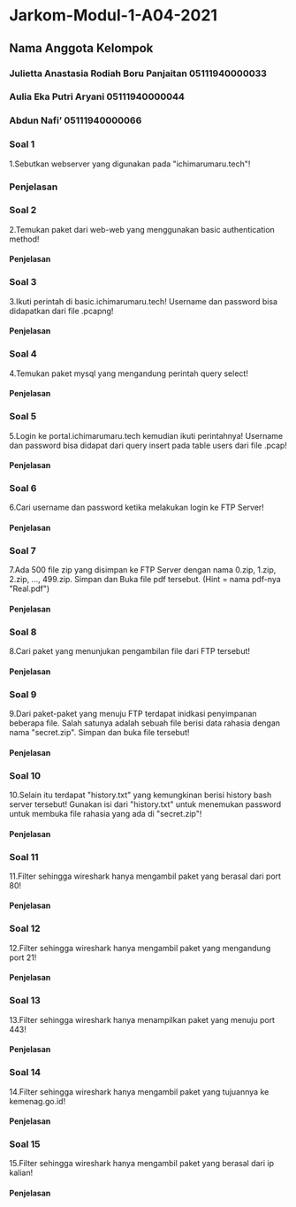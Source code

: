 # Jarkom-Modul-1-A04-2021

## Nama Anggota Kelompok 
### Julietta Anastasia Rodiah Boru Panjaitan  05111940000033 
### Aulia Eka Putri Aryani				            05111940000044 
### Abdun Nafi’					                      05111940000066 



### Soal 1
   1.Sebutkan webserver yang digunakan pada "ichimarumaru.tech"! 
### Penjelasan



### Soal 2
   2.Temukan paket dari web-web yang menggunakan basic authentication method! 
#### Penjelasan



### Soal 3
3.Ikuti perintah di basic.ichimarumaru.tech! Username dan password bisa didapatkan dari file .pcapng!
#### Penjelasan



### Soal 4
4.Temukan paket mysql yang mengandung perintah query select! 
#### Penjelasan



### Soal 5
5.Login ke portal.ichimarumaru.tech kemudian ikuti perintahnya! Username dan password bisa didapat dari query insert pada table users dari file .pcap!
#### Penjelasan



### Soal 6
6.Cari username dan password ketika melakukan login ke FTP Server!
#### Penjelasan



### Soal 7
7.Ada 500 file zip yang disimpan ke FTP Server dengan nama 0.zip, 1.zip, 2.zip, ..., 499.zip. Simpan dan Buka file pdf tersebut. (Hint = nama pdf-nya "Real.pdf")
#### Penjelasan



### Soal 8
8.Cari paket yang menunjukan pengambilan file dari FTP tersebut!
#### Penjelasan



### Soal 9
9.Dari paket-paket yang menuju FTP terdapat inidkasi penyimpanan beberapa file. Salah satunya adalah sebuah file berisi data rahasia dengan nama "secret.zip". Simpan dan buka file tersebut!
#### Penjelasan



### Soal 10
10.Selain itu terdapat "history.txt" yang kemungkinan berisi history bash server tersebut! Gunakan isi dari "history.txt" untuk menemukan password untuk membuka file rahasia yang ada di "secret.zip"!
#### Penjelasan


### Soal 11
11.Filter sehingga wireshark hanya mengambil paket yang berasal dari port 80! 
#### Penjelasan


### Soal 12
12.Filter sehingga wireshark hanya mengambil paket yang mengandung port 21!
#### Penjelasan


### Soal 13
13.Filter sehingga wireshark hanya menampilkan paket yang menuju port 443!
#### Penjelasan


### Soal 14
14.Filter sehingga wireshark hanya mengambil paket yang tujuannya ke kemenag.go.id!
#### Penjelasan


### Soal 15
15.Filter sehingga wireshark hanya mengambil paket yang berasal dari ip kalian!
#### Penjelasan










